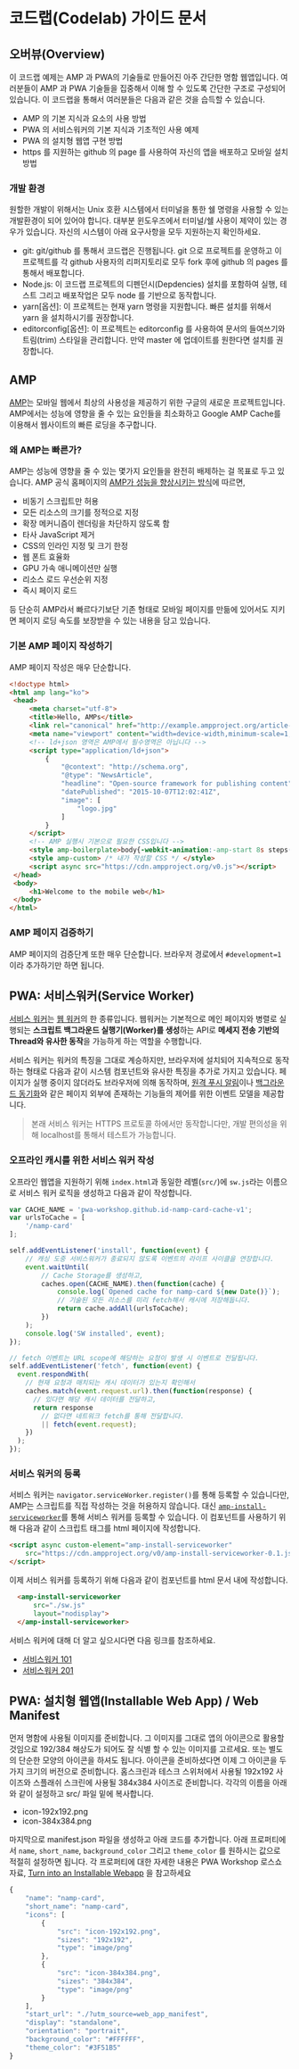 # 코드랩(Codelab) 가이드 문서

## 오버뷰(Overview)

이 코드랩 예제는 AMP 과 PWA의 기술들로 만들어진 아주 간단한 명함 웹앱입니다. 여러분들이 AMP 과 PWA 기술들을 집중해서 이해 할 수 있도록 간단한 구조로 구성되어 있습니다. 이 코드랩을 통해서 여러분들은 다음과 같은 것을 습득할 수 있습니다.

- AMP 의 기본 지식과 요소의 사용 방법
- PWA 의 서비스워커의 기본 지식과 기초적인 사용 예제
- PWA 의 설치형 웹앱 구현 방법
- https 를 지원하는 github 의 page 를 사용하여 자신의 앱을 배포하고 모바일 설치 방법

### 개발 환경

원할한 개발이 위해서는 Unix 호환 시스템에서 터미널을 통한 쉘 명령을 사용할 수 있는 개발환경이 되어 있어야 합니다. 대부분 윈도우즈에서 터미널/쉘 사용이 제약이 있는 경우가 있습니다. 자신의 시스템이 아래 요구사항을 모두 지원하는지 확인하세요.

- git: git/github 를 통해서 코드랩은 진행됩니다. git 으로 프로젝트를 운영하고 이 프로젝트를 각 github 사용자의 리퍼지토리로 모두 fork 후에 github 의 pages 를 통해서 배포합니다.
- Node.js: 이 코드랩 프로젝트의 디펜던시(Depdencies) 설치를 포함하여 실행, 테스트 그리고 배포작업은 모두 node 를 기반으로 동작합니다.
- yarn[옵션]: 이 프로젝트는 현재 yarn 명령을 지원합니다. 빠른 설치를 위해서 yarn 을 설치하시기를 권장합니다.
- editorconfig[옵션]: 이 프로젝트는 editorconfig 를 사용하여 문서의 들여쓰기와 트림(trim) 스타일을 관리합니다. 만약 master 에 업데이트를 원한다면 설치를 권장합니다.


## AMP

[AMP](https://www.ampproject.org/ko/)는 모바일 웹에서 최상의 사용성을 제공하기 위한 구글의 새로운 프로젝트입니다.
AMP에서는 성능에 영향을 줄 수 있는 요인들을 최소화하고 Google AMP Cache를 이용해서 웹사이트의 빠른 로딩을 추구합니다.

### 왜 AMP는 빠른가?
AMP는 성능에 영향을 줄 수 있는 몇가지 요인들을 완전히 배제하는 걸 목표로 두고 있습니다.
AMP 공식 홈페이지의 [AMP가 성능을 향상시키는 방식](https://www.ampproject.org/ko/learn/how-amp-works)에 따르면,

- 비동기 스크립트만 허용
- 모든 리소스의 크기를 정적으로 지정
- 확장 메커니즘이 렌더링을 차단하지 않도록 함
- 타사 JavaScript 제거
- CSS의 인라인 지정 및 크기 한정
- 웹 폰트 효율화
- GPU 가속 애니메이션만 실행
- 리소스 로드 우선순위 지정
- 즉시 페이지 로드

등 단순히 AMP라서 빠르다기보단 기존 형태로 모바일 페이지를 만듦에 있어서도 지키면 페이지 로딩 속도를 보장받을 수 있는 내용을 담고 있습니다.

### 기본 AMP 페이지 작성하기

AMP 페이지 작성은 매우 단순합니다.

```html
<!doctype html>
<html amp lang="ko">
 <head>
	 <meta charset="utf-8">
	 <title>Hello, AMPs</title>
	 <link rel="canonical" href="http://example.ampproject.org/article-metadata.html" />
	 <meta name="viewport" content="width=device-width,minimum-scale=1,initial-scale=1">
	 <!-- ld+json 영역은 AMP에서 필수영역은 아닙니다 -->
	 <script type="application/ld+json">
		 {
			 "@context": "http://schema.org",
			 "@type": "NewsArticle",
			 "headline": "Open-source framework for publishing content",
			 "datePublished": "2015-10-07T12:02:41Z",
			 "image": [
				 "logo.jpg"
			 ]
		 }
	 </script>
	 <!-- AMP 실행시 기본으로 필요한 CSS입니다 -->
	 <style amp-boilerplate>body{-webkit-animation:-amp-start 8s steps(1,end) 0s 1 normal both;-moz-animation:-amp-start 8s steps(1,end) 0s 1 normal both;-ms-animation:-amp-start 8s steps(1,end) 0s 1 normal both;animation:-amp-start 8s steps(1,end) 0s 1 normal both}@-webkit-keyframes -amp-start{from{visibility:hidden}to{visibility:visible}}@-moz-keyframes -amp-start{from{visibility:hidden}to{visibility:visible}}@-ms-keyframes -amp-start{from{visibility:hidden}to{visibility:visible}}@-o-keyframes -amp-start{from{visibility:hidden}to{visibility:visible}}@keyframes -amp-start{from{visibility:hidden}to{visibility:visible}}</style><noscript><style amp-boilerplate>body{-webkit-animation:none;-moz-animation:none;-ms-animation:none;animation:none}</style></noscript>
	 <style amp-custom> /* 내가 작성할 CSS */ </style>
	 <script async src="https://cdn.ampproject.org/v0.js"></script>
 </head>
 <body>
	 <h1>Welcome to the mobile web</h1>
 </body>
</html>
```

### AMP 페이지 검증하기
AMP 페이지의 검증단계 또한 매우 단순합니다.
브라우저 경로에서 `#development=1` 이라 추가하기만 하면 됩니다.

## PWA: 서비스워커(Service Worker)

[서비스 워커](https://slightlyoff.github.io/ServiceWorker/spec/service_worker/)는 [웹 워커](https://www.w3.org/TR/workers/)의 한 종류입니다. 웹워커는 기본적으로 메인 페이지와 병렬로 실행되는 **스크립트 백그라운드 실행기(Worker)를 생성**하는 API로 **메세지 전송 기반의 Thread와 유사한 동작**을 가능하게 하는 역할을 수행합니다.

서비스 워커는 워커의 특징을 그대로 계승하지만, 브라우저에 설치되어 지속적으로 동작하는 형태로 다음과 같이 시스템 컴포넌트와 유사한 특징을 추가로 가지고 있습니다. 페이지가 실행 중이지 않더라도 브라우저에 의해 동작하며, [원격 푸시 알림](https://developers.google.com/web/fundamentals/getting-started/codelabs/push-notifications/)이나 [백그라운드 동기화](https://developers.google.com/web/updates/2015/12/background-sync)와 같은 페이지 외부에 존재하는 기능들의 제어를 위한 이벤트 모델을 제공합니다.

> 본래 서비스 워커는 HTTPS 프로토콜 하에서만 동작합니다만, 개발 편의성을 위해 localhost를 통해서 테스트가 가능합니다.

### 오프라인 캐시를 위한 서비스 워커 작성

오프라인 웹앱을 지원하기 위해 `index.html`과 동일한 레벨(`src/`)에 `sw.js`라는 이름으로 서비스 워커 로직을 생성하고 다음과 같이 작성합니다.

```javascript
var CACHE_NAME = 'pwa-workshop.github.id-namp-card-cache-v1';
var urlsToCache = [
	'/namp-card'
];

self.addEventListener('install', function(event) {
	// 캐싱 도중 서비스워커가 종료되지 않도록 이벤트의 라이프 사이클을 연장합니다.
	event.waitUntil(
		// Cache Storage를 생성하고,
		caches.open(CACHE_NAME).then(function(cache) {
			console.log(`Opened cache for namp-card ${new Date()}`);
			// 기술된 모든 리소스를 미리 fetch해서 캐시에 저장해둡니다.
			return cache.addAll(urlsToCache);
		})
	);
	console.log('SW installed', event);
});

// fetch 이벤트는 URL scope에 해당하는 요청이 발생 시 이벤트로 전달됩니다.
self.addEventListener('fetch', function(event) {
  event.respondWith(
    // 현재 요청과 매치되는 캐시 데이터가 있는지 확인해서
    caches.match(event.request.url).then(function(response) {
      // 있다면 해당 캐시 데이터를 전달하고,
      return response
        // 없다면 네트워크 fetch를 통해 전달합니다.
        || fetch(event.request);
    })
  );
});
```

### 서비스 워커의 등록

서비스 워커는 `navigator.serviceWorker.register()`를 통해 등록할 수 있습니다만, AMP는 스크립트를 직접 작성하는 것을 허용하지 않습니다. 대신 [`amp-install-serviceworker`](https://www.ampproject.org/docs/reference/components/amp-install-serviceworker)를 통해 서비스 워커를 등록할 수 있습니다. 이 컴포넌트를 사용하기 위해 다음과 같이 스크립트 태그를 html 페이지에 작성합니다.

```html
<script async custom-element="amp-install-serviceworker"
	src="https://cdn.ampproject.org/v0/amp-install-serviceworker-0.1.js">
</script>
```

이제 서비스 워커를 등록하기 위해 다음과 같이 컴포넌트를 html 문서 내에 작성합니다.

```html
  <amp-install-serviceworker
      src="./sw.js"
      layout="nodisplay">
  </amp-install-serviceworker>
```

서비스 워커에 대해 더 알고 싶으시다면 다음 링크를 참조하세요.

* [서비스워커 101](http://www.slideshare.net/cwdoh/service-worker-101)
* [서비스워커 201](http://www.slideshare.net/cwdoh/service-worker-201)

## PWA: 설치형 웹앱(Installable Web App) / Web Manifest

먼저 명함에 사용될 이미지를 준비합니다. 그 이미지를 그대로 앱의 아이콘으로 활용할 것임으로 192/384 해상도가 되어도 잘 식별 할 수 있는 이미지를 고르세요. 또는 별도의 단순한 모양의 아이콘을 하셔도 됩니다. 아이콘을 준비하셨다면 이제 그 아이콘을 두가지 크기의 버전으로 준비합니다. 홈스크린과 테스크 스위처에서 사용될 192x192 사이즈와 스플래쉬 스크린에 사용될 384x384 사이즈로 준비합니다. 각각의 이름을 아래와 같이 설정하고 src/ 파일 밑에 복사합니다.

- icon-192x192.png
- icon-384x384.png

마지막으로 manifest.json 파일을 생성하고 아래 코드를 추가합니다. 아래 프로퍼티에서 `name`, `short_name`, `background_color` 그리고 `theme_color` 를 원하시는 값으로 적절히 설정하면 됩니다. 각 프로퍼티에 대한 자세한 내용은 PWA Workshop 로스쇼 자료, [Turn into an Installable Webapp](https://goo.gl/owjJ7R) 을 참고하세요 

```js
{
	"name": "namp-card",
	"short_name": "namp-card",
	"icons": [
		{
			"src": "icon-192x192.png",
			"sizes": "192x192",
			"type": "image/png"
		},
		{
			"src": "icon-384x384.png",
			"sizes": "384x384",
			"type": "image/png"
		}
	],
	"start_url": "./?utm_source=web_app_manifest",
	"display": "standalone",
	"orientation": "portrait",
	"background_color": "#FFFFFF",
	"theme_color": "#3F51B5"
}
```
